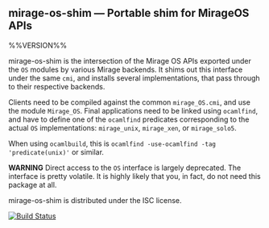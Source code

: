 ## mirage-os-shim — Portable shim for MirageOS APIs

%%VERSION%%

mirage-os-shim is the intersection of the Mirage OS APIs exported under the `OS`
modules by various Mirage backends. It shims out this interface under the same
`cmi`, and installs several implementations, that pass through to their
respective backends.

Clients need to be compiled against the common `mirage_OS.cmi`, and use the
module `Mirage_OS`. Final applications need to be linked using `ocamlfind`, and
have to define one of the `ocamlfind` predicates corresponding to the actual
`OS` implementations: `mirage_unix`, `mirage_xen`, or `mirage_solo5`.

When using `ocamlbuild`, this is
`ocamlfind -use-ocamlfind -tag 'predicate(unix)'` or similar.

**WARNING** Direct access to the `OS` interface is largely deprecated. The
interface is pretty volatile. It is highly likely that you, in fact, do not need
this package at all.

mirage-os-shim is distributed under the ISC license.

[![Build Status](https://travis-ci.org/mirage/mirage-os-shim.svg?branch=master)](https://travis-ci.org/mirage/mirage-os-shim)
